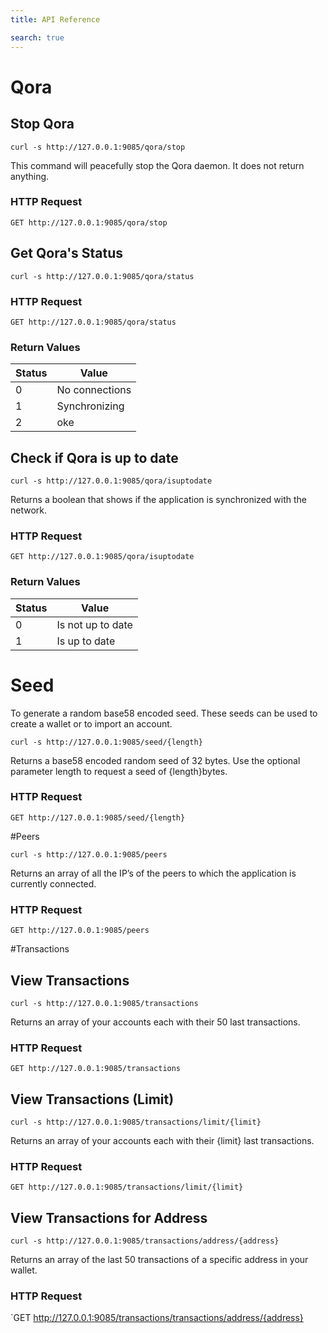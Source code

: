 ```yaml
---
title: API Reference

search: true
---
```

# Qora

## Stop Qora

```shell
curl -s http://127.0.0.1:9085/qora/stop
```

This command will peacefully stop the Qora daemon.  It does not return anything.

### HTTP Request

`GET http://127.0.0.1:9085/qora/stop`

## Get Qora's Status

```shell
curl -s http://127.0.0.1:9085/qora/status
```

### HTTP Request

`GET http://127.0.0.1:9085/qora/status`

### Return Values

Status | Value
--------- | -----------
0 | No connections
1 | Synchronizing
2 | oke


## Check if Qora is up to date

```shell
curl -s http://127.0.0.1:9085/qora/isuptodate
```

Returns a boolean that shows if the application is synchronized with the network.


### HTTP Request

`GET http://127.0.0.1:9085/qora/isuptodate`

### Return Values

Status | Value
--------- | -----------
0 | Is not up to date
1 | Is up to date

# Seed

To generate a random base58 encoded seed. These seeds can be used to create a wallet or to import an account.

```shell
curl -s http://127.0.0.1:9085/seed/{length}
```
Returns a base58 encoded random seed of 32 bytes. Use the optional parameter length to request a seed of {length}bytes.

### HTTP Request

`GET http://127.0.0.1:9085/seed/{length}`

#Peers

```shell
curl -s http://127.0.0.1:9085/peers
```

Returns an array of all the IP’s of the peers to which the application is currently connected.

### HTTP Request

`GET http://127.0.0.1:9085/peers`

#Transactions

## View Transactions

```shell
curl -s http://127.0.0.1:9085/transactions
```

Returns an array of your accounts each with their 50 last transactions.

### HTTP Request

`GET http://127.0.0.1:9085/transactions`

## View Transactions (Limit)

```shell
curl -s http://127.0.0.1:9085/transactions/limit/{limit}
```

Returns an array of your accounts each with their {limit} last transactions.

### HTTP Request

`GET http://127.0.0.1:9085/transactions/limit/{limit}`

## View Transactions for Address

```shell
curl -s http://127.0.0.1:9085/transactions/address/{address}
```

Returns an array of the last 50 transactions of a specific address in your wallet.

### HTTP Request

`GET http://127.0.0.1:9085/transactions/transactions/address/{address}



